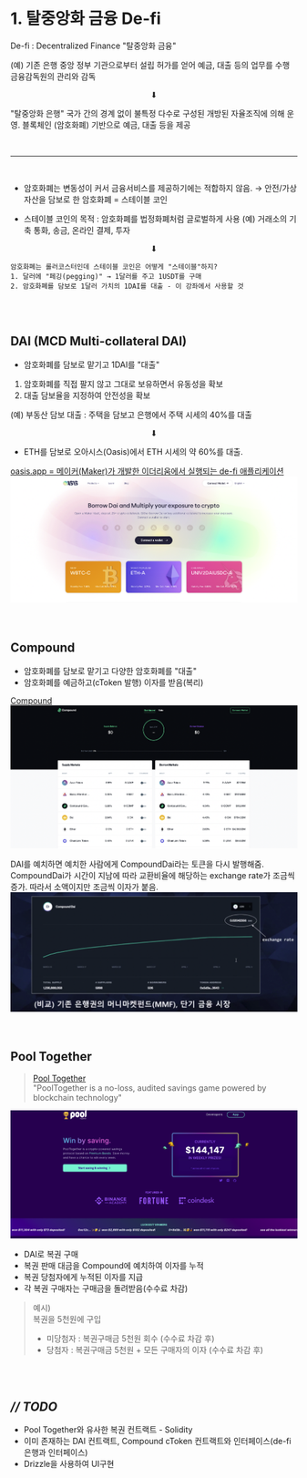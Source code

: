 # 1. 탈중앙화 금융 De-fi

De-fi : Decentralized Finance "탈중앙화 금융"

(예) 기존 은행
중앙 정부 기관으로부터 설립 허가를 얻어 예금, 대출 등의 업무를 수행
금융감독원의 관리와 감독   
<center>⬇︎</center>   

"탈중앙화 은행"
국가 간의 경계 없이 불특정 다수로 구성된 개방된 자율조직에 의해 운영.
블록체인 (암호화폐) 기반으로 예금, 대출 등을 제공   

<br>
<hr>
<br>

- 암호화폐는 변동성이 커서 금융서비스를 제공하기에는 적합하지 않음. → 안전/가상 자산을 담보로 한 암호화폐 = 스테이블 코인

- 스테이블 코인의 목적 : 암호화폐를 법정화폐처럼 글로벌하게 사용
(예) 거래소의 기축 통화, 송금, 온라인 결제, 투자
<center>⬇︎</center>   

    암호화폐는 롤러코스터인데 스테이블 코인은 어떻게 "스테이블"하지?
    1. 달러에 "페깅(pegging)" → 1달러를 주고 1USDT를 구매
    2. 암호화폐를 담보로 1달러 가치의 1DAI를 대출 - 이 강좌에서 사용할 것

<br>
<br>

## DAI (MCD Multi-collateral DAI)
- 암호화폐를 담보로 맡기고 1DAI를 "대출"
1. 암호화폐를 직접 팔지 않고 그대로 보유하면서 유동성을 확보
2. 대출 담보율을 지정하여 안전성을 확보

(예) 부동산 담보 대출 : 주택을 담보고 은행에서 주택 시세의 40%를 대출

<center>⬇︎</center>

- ETH를 담보로 오아시스(Oasis)에서 ETH 시세의 약 60%를 대출.   

[oasis.app = 메이커(Maker)가 개발한 이더리움에서 실행되는 de-fi 애플리케이션](https://oasis.app/) 
![Oasis](/Inflearn/img_dapp/oasis.png)   
<br>
<br>



## Compound
- 암호화폐를 담보로 맡기고 다양한 암호화폐를 "대출"
- 암호화폐를 예금하고(cToken 발행) 이자를 받음(복리)

[Compound](https://app.compound.finance/) 
![Compound](/Inflearn/img_dapp/compound.png)   

DAI를 예치하면 예치한 사람에게 CompoundDai라는 토큰을 다시 발행해줌.
CompoundDai가 시간이 지남에 따라 교환비율에 해당하는 exchange rate가 조금씩 증가. 따라서 소액이지만 조금씩 이자가 붙음.
![Compound](/Inflearn/img_dapp/compound1.png) 
<br>
<br>
<br>


## Pool Together
>[Pool Together](https://www.pooltogether.com/)   
"PoolTogether is a no-loss, audited savings game powered by blockchain technology"   

![pool together](/Inflearn/img_dapp/pooltogether.png) 

- DAI로 복권 구매
- 복권 판매 대금을 Compound에 예치하여 이자를 누적
- 복권 당첨자에게 누적된 이자를 지급
- 각 복권 구매자는 구매금을 돌려받음(수수료 차감)   

>예시)   
복권을 5천원에 구입
> - 미당첨자 : 복권구매금 5천원 회수 (수수료 차감 후)
> - 당첨자 : 복권구매금 5천원 + 모든 구매자의 이자 (수수료 차감 후)   
<br>
<br>


## *// TODO*

- Pool Together와 유사한 복권 컨트랙트 - Solidity
- 이미 존재하는 DAI 컨트랙트, Compound cToken 컨트랙트와 인터페이스(de-fi 은행과 인터페이스)
- Drizzle을 사용하여 UI구현




